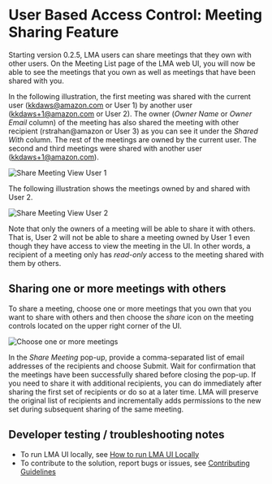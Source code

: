 # User Based Access Control: Meeting Sharing Feature
Starting version 0.2.5, LMA users can share meetings that they own with other users. On the Meeting List page of the LMA web UI, you will now be able to see the meetings that you own as well as meetings that have been shared with you. 

In the following illustration, the first meeting was shared with the current user (kkdaws@amazon.com or User 1) by another user (kkdaws+1@amazon.com or User 2). The owner (*Owner Name* or *Owner Email* column) of the meeting has also shared the meeting with other recipient (rstrahan@amazon or User 3) as you can see it under the *Shared With* column. The rest of the meetings are owned by the current user. The second and third meetings were shared with another user (kkdaws+1@amazon.com).

![Share Meeting View User 1](meeting-sharing-view-user-1.png)

The following illustration shows the meetings owned by and shared with User 2. 

![Share Meeting View User 2](meeting-sharing-view-user-2.png)

Note that only the owners of a meeting will be able to share it with others. That is, User 2 will not be able to share a meeting owned by User 1 even though they have access to view the meeting in the UI. In other words, a recipient of a meeting only has *read-only* access to the meeting shared with them by others.

## Sharing one or more meetings with others
To share a meeting, choose one or more meetings that you own that you want to share with others and then choose the *share* icon on the meeting controls located on the upper right corner of the UI.

![Choose one or more meetings](sharing-a-meeting-1.png)

In the *Share Meeting* pop-up, provide a comma-separated list of email addresses of the recipients and choose Submit. Wait for confirmation that the meetings have been successfully shared before closing the pop-up. If you need to share it with additional recipients, you can do immediately after sharing the first set of recipients or do so at a later time. LMA will preserve the original list of recipients and incrementally adds permissions to the new set during subsequent sharing of the same meeting.

## Developer testing / troubleshooting notes

- To run LMA UI locally, see [How to run LMA UI Locally](./source/ui/README.md)
- To contribute to the solution, report bugs or issues, see [Contributing Guidelines](../CONTRIBUTING.md)